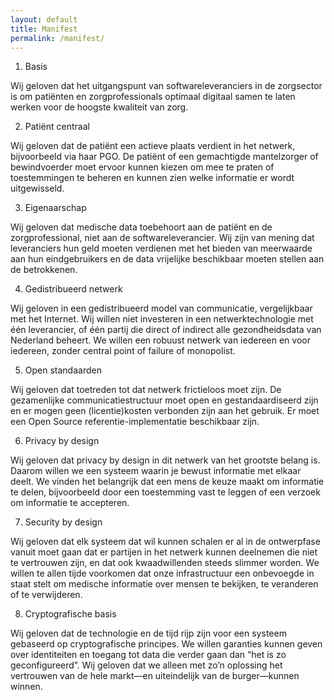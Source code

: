 ```yaml
---
layout: default
title: Manifest
permalink: /manifest/
---
```


1. Basis

Wij geloven dat het uitgangspunt van softwareleveranciers in de zorgsector is om patiënten en zorgprofessionals optimaal digitaal samen te laten werken voor de hoogste kwaliteit van zorg.

2. Patiënt centraal

Wij geloven dat de patiënt een actieve plaats verdient in het netwerk, bijvoorbeeld via haar PGO. De patiënt of een gemachtigde mantelzorger of bewindvoerder moet ervoor kunnen kiezen om mee te praten of toestemmingen te beheren en kunnen zien welke informatie er wordt uitgewisseld.

3. Eigenaarschap

Wij geloven dat medische data toebehoort aan de patiënt en de zorgprofessional, niet aan de softwareleverancier. Wij zijn van mening dat leveranciers hun geld moeten verdienen met het bieden van meerwaarde aan hun eindgebruikers en de data vrijelijke beschikbaar moeten stellen aan de betrokkenen.

4. Gedistribueerd netwerk

Wij geloven in een gedistribueerd model van communicatie, vergelijkbaar met het Internet. Wij willen niet investeren in een netwerktechnologie met één leverancier, of één partij die direct of indirect alle gezondheidsdata van Nederland beheert. We willen een robuust netwerk van iedereen en voor iedereen, zonder central point of failure of monopolist.

5. Open standaarden

Wij geloven dat toetreden tot dat netwerk frictieloos moet zijn. De gezamenlijke communicatiestructuur moet open en gestandaardiseerd zijn en er mogen geen (licentie)kosten verbonden zijn aan het gebruik. Er moet een Open Source referentie-implementatie beschikbaar zijn.

6. Privacy by design

Wij geloven dat privacy by design in dit netwerk van het grootste belang is. Daarom willen we een systeem waarin je bewust informatie met elkaar deelt. We vinden het belangrijk dat een mens de keuze maakt om informatie te delen, bijvoorbeeld door een toestemming vast te leggen of een verzoek om informatie te accepteren.

7. Security by design

Wij geloven dat elk systeem dat wil kunnen schalen er al in de ontwerpfase vanuit moet gaan dat er partijen in het netwerk kunnen deelnemen die niet te vertrouwen zijn, en dat ook kwaadwillenden steeds slimmer worden. We willen te allen tijde voorkomen dat onze infrastructuur een onbevoegde in staat stelt om medische informatie over mensen te bekijken, te veranderen of te verwijderen.

8. Cryptografische basis

Wij geloven dat de technologie en de tijd rijp zijn voor een systeem gebaseerd op cryptografische principes. We willen garanties kunnen geven over identiteiten en toegang tot data die verder gaan dan “het is zo geconfigureerd”. Wij geloven dat we alleen met zo’n oplossing het vertrouwen van de hele markt—en uiteindelijk van de burger—kunnen winnen.

